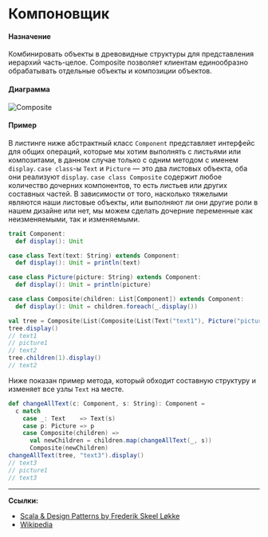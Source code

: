 # Компоновщик

#### Назначение

Комбинировать объекты в древовидные структуры для представления иерархий часть-целое. 
Composite позволяет клиентам единообразно обрабатывать отдельные объекты и композиции объектов.

#### Диаграмма

![Composite](https://upload.wikimedia.org/wikipedia/commons/5/5a/Composite_UML_class_diagram_%28fixed%29.svg?uselang=ru)

#### Пример

В листинге ниже абстрактный класс `Component` представляет интерфейс для общих операций, 
которые мы хотим выполнять с листьями или композитами, в данном случае только с одним методом с именем `display`.
`case class`-ы `Text` и `Picture` — это два листовых объекта, оба они реализуют `display`.
`case class Composite` содержит любое количество дочерних компонентов, то есть листьев или других составных частей.
В зависимости от того, насколько тяжелыми являются наши листовые объекты, 
или выполняют ли они другие роли в нашем дизайне или нет, 
мы можем сделать дочерние переменные как неизменяемыми, так и изменяемыми.

```scala
trait Component:
  def display(): Unit

case class Text(text: String) extends Component:
  def display(): Unit = println(text)

case class Picture(picture: String) extends Component:
  def display(): Unit = println(picture)

case class Composite(children: List[Component]) extends Component:
  def display(): Unit = children.foreach(_.display())
```

```scala
val tree = Composite(List(Composite(List(Text("text1"), Picture("picture1"))), Text("text2")))
tree.display()
// text1
// picture1
// text2
tree.children(1).display()
// text2
```

Ниже показан пример метода, который обходит составную структуру и изменяет все узлы `Text` на месте.

```scala
def changeAllText(c: Component, s: String): Component =
  c match
    case _: Text    => Text(s)
    case p: Picture => p
    case Composite(children) =>
      val newChildren = children.map(changeAllText(_, s))
      Composite(newChildren)
changeAllText(tree, "text3").display()
// text3
// picture1
// text3
```


---

**Ссылки:**

- [Scala & Design Patterns by Frederik Skeel Løkke](https://www.scala-lang.org/old/sites/default/files/FrederikThesis.pdf)
- [Wikipedia](https://ru.wikipedia.org/wiki/%D0%9A%D0%BE%D0%BC%D0%BF%D0%BE%D0%BD%D0%BE%D0%B2%D1%89%D0%B8%D0%BA_(%D1%88%D0%B0%D0%B1%D0%BB%D0%BE%D0%BD_%D0%BF%D1%80%D0%BE%D0%B5%D0%BA%D1%82%D0%B8%D1%80%D0%BE%D0%B2%D0%B0%D0%BD%D0%B8%D1%8F))
